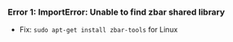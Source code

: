### Error 1: ImportError: Unable to find zbar shared library

- Fix: ```sudo apt-get install zbar-tools``` for Linux
